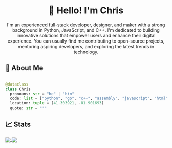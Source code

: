 <h1 align="center">👋 Hello! I'm Chris</h1>

<p align="center">
I'm an experienced full-stack developer, designer, and maker with a strong background in Python, JavaScript, and C++. I'm dedicated to building innovative solutions that empower users and enhance their digital experience. You can usually find me contributing to open-source projects, mentoring aspiring developers, and exploring the latest trends in technology.
</p>

## 💁 About Me

```python

@dataclass
class Chris
  pronouns: str = "he" | "him"
  code: list = ["python", "go", "c++", "assembly", "javascript", "html", "css"]
  location: tuple = (41.303921, -81.901693)
  quote: str = "'"
```


## 📈 Stats

<a href="https://github.com/christopherwoodall">
  <img align="center" src="https://github-readme-stats.vercel.app/api?username=christopherwoodall&hide=css,html,tex&theme=react&bg_color=1F222E&title_color=F85D7F&icon_color=F8D866&hide_border=true&langs_count=5&layout=compact&theme=github_dark&count_private=true&show_icons=true" />
</a>
<a href="https://github.com/christopherwoodall">
  <img align="center" src="https://github-readme-stats.vercel.app/api/top-langs/?username=christopherwoodall&hide=css,html,tex&theme=react&bg_color=1F222E&title_color=F85D7F&icon_color=F8D866&hide_border=true&langs_count=10&layout=compact&theme=github_dark&count_private=true&show_icons=true" />
</a>
